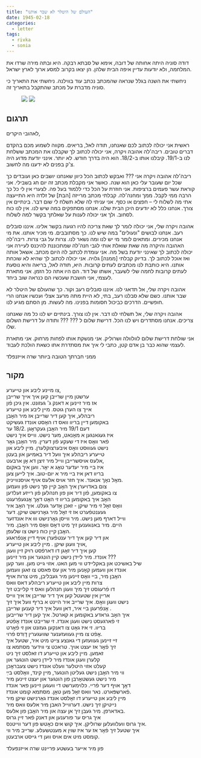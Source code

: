 ```yaml
---
title: "העולם של היטלר לא שבר אותנו"
date: 1945-02-18
categories:
  - letter
tags:
  - rivka
  - sonia
---
```


דודה סוניה היתה אחותה של דובה, אימא של סבתא רבקה.
היא ובתה מירה שרדו את המלחמה, ולא יודעות עדיין איפה הבית שלהן.
הן יצאו בקרוב למסע ארוך לארץ ישראל.

ניחשתי את השנה בגלל שנראה שהמכתב נכתב עוד בווילנה.
ניחשתי את התאריך כי סוניה מדברת על מכתב שהתקבל בתאריך זה.

<figure class="half">
    <a  href="/pupko-papers/assets/images/1945-02-18-ajzenfeld-sonia-1.jpg">
    <img src="/pupko-papers/assets/images/1945-02-18-ajzenfeld-sonia-1.jpg"></a>
    <a  href="/pupko-papers/assets/images/1945-02-18-ajzenfeld-sonia-2.jpg">
    <img src="/pupko-papers/assets/images/1945-02-18-ajzenfeld-sonia-2.jpg"></a>
</figure>

## תרגום

לאהובי היקרים,

ראשית אני יכולה לכתוב לכם שאנחנו, תודה לאל, בריאים.
מקווה לשמוע מכם בהקדם דברים טובים.
ריבה'לה אהובה ויקרה, אני יכולה לכתוב לך שקבלנו את המכתב ששלחת לנו ב-19/1.
קיבלנו אותו ב-18/2. הוא היה בדרך חודש. לא יותר. אינני יודעת מדוע היה צ'ק בפנים לא ידענו מה
לחשוב.

ריבה'לה אהובה ויקרה אני ??? ואבקש לכתוב הכל כיוון שאנחנו יושבים כאן ועובדים כך שכל יום
שעובר עלי כאן הוא שנה. כאשר אני מקבלת מכתב זה יום חג בשבילי.
אני קוראת עשר פעמים ברציפות. אני חוזרת על הכל כדי ללמוד בעל פה. לצערי אין לי כל כך
הרבה ממי לקבל. ממך ומחנה'לה. קבלתי מכתב מרייזה [הבת] של זלדה היא התייעצה אתי מה לשלוח לי
–  חפצים או כסף. אני עניתי לה שלא תשלח לי שום דבר. בינתיים אין צורך.
אנחנו כלל לא יודעים היכן הבית שלנו. אנחנו מסתפקים במה שיש לנו. אין לנו כוח לסחוב. ולך אני
יכולה לענות על שאלתך בקשר למה לשלוח.

אהובה ויקרה שלי, אני יכולה לומר לך שאת צריכה להיו רגועה בקשר אלינו. איננו סובלים רעב.
אנחנו לבושים "ונעולים" במה שיש לנו. כך מסתובבים. מי מכיר אותנו. את מי אנחנו מכירים. ומתאים
לומר מי יש לנו ומה נשאר לנו. צרות על גבי צרות.
ריבה'לה האהובה והיקרה מה שאת שואלת אותי לגבי חנה'לה שמתכוננת להיכנס לעיירה
אני יכולה לכתוב לך שאינני יודעת בשל מה. אני עומדת לכתוב לה היום מכתב. אשאל אותה
ואז אוכל לכתוב לך. בדיוק קבלתי [ממנה] גלויה. אני יכולה לכתוב לך שהיא לא שוכחת אותנו. היא
כותבת לנו מכתבים לעתים קרובות. היא, תודה לאל, בריאה והיא נוסעת לעתים קרובות לחמה שלי
לשעבר, אשתו של דוד. הם היו אתה כל הזמן. אני מתארת לעצמי, אני חושבת שעכשיו הם
כנראה שוב ביחד.

אהובה ויקרה שלי, אל תדאגי לנו. איננו סובלים רעב וקור. כך שהעולם של היטלר לא שבר אותנו.
כשם שלא סבלנו רעב, בתי, לא היית מתה מרעב אצלי ועכשיו אנחנו הרי חופשיים. הדרכים כביכול
חסומות בפנינו. מה לעשות. מן הסתם מגיע לנו.

אהובה ויקרה שלי, אל תשלחי לנו דבר. אין לנו צורך. בינתיים יש לנו כל מה שאנחנו צריכים.
אנחנו מסתדרים ויש לנו הכל.
דרישת שלום ל ???   ???  ותודה על דרישת השלום שלו.

אני שולחת דרישת שלום לוולוולה ושרוליק. אני מנשקת אותו לפחות מרחוק.
אני מתארת לעצמי שהוא כבר בן אדם קטן, כתבי לי איך את מסתדרת אתו
כשאת הולכת לעבוד.

ממני חברתך הטובה ביותר שרה אייזנפלד

## מקור

צו מיינע ליבע און טייערע,  
ערשטן מיין שרייבן קען איך אייך שרייבן  
אז מיר זיינען א דאנק ג' געזונט. אין גיכן פֿון  
אייך צו הערן גוּטס. מיין ליבע און טייערע  
ריבהלע, איך קען דיר שרייבן אז מיר האׇבן  
באקומען דיין בריוו וואס דו האׇסט אונדז געשיקט  
דעם 19/1 מיר האׇבן געקראׇגן .18/2 ער  
איז געגאנגען א מאׇנאט, מער נישט.  ווייס איך נישט  
פֿאר וואׇס איז די שעקע פֿון דערין. מיר האׇבן גאׇר  
נישט געוווּסט וואׇס איבערצוקלערן.  מיין ליבע און  
טייערע ריבהלע איך וועל דיר באמיען און בעטן  
אלעס אויסשרייבן ווייל מיר זיצן דא אׇן ארבעט,  
איז ביי מיר יעדער טאׇג א יאׇר. ווען איך באקום  
בריוו דאן איז ביי מיר א יום-טוב.  איך לייען צען  
מאׇל נאׇך אנאנד. איך חזר אויס אלעס אויף אויסנווייניק.  
צום באדויערן איך האׇב קיין סך נישט פֿון וועמען  
צו באקומען, פֿון דיר און פון חנהלען פֿון רייזע זעלדען  
האׇב איך באקומען בריוו זי האׇט דאׇך אׇנגעפֿרעגט  
וואׇס זאׇל זי מיר שיקן - זאכן אׇדער געלט. איך האׇב איר  
געענטפֿערט אז זי זאׇל מיר גאׇרנישט שיקן. דער  
ווייל דארף מען נישט. מיר ווייסן גאׇרנישט וווּ איז אונדזער  
היים. מיר באנוגענען זיך מיט דאׇס וואׇס מיר האׇבן.  מיר  
האׇבן קיין כוח נישט צו שלעפּן.  
און דיר קען איך דיר ענטפֿערן אויף דיין אׇנפֿראגע  
אויך וועגן שיקן . מיין ליבע און טייערע,  
קען איך דיר זאׇגן דו דארפֿסט רוּיִק זיין וועגן  
אונדז. מיר ליידן נישט קיין הונגער און מיר זיינען ???  
שיל באשיכט און באקליידט ווי מען האט. אזוי גייט מען. ווער קען  
אונדז און וועמען קאׇנען מיר און עס פּאסט צו זאגן וועמען  
האׇבן מיר, ביי וואׇס זיינען מיר געבליבן, מיט צרות אויף  
צרות מיין ליבע און טייערע ריבהלע דאס וואס  
דו פֿרעגסט זיך מיך וועגן חנהלען וואס זי קלייבט זיך  
אריין אין שטעטל קען איך דיר שרייבן אז איך ווייס  
נישט וועגן וואׇס. איך שרייב איר היינט א בריף וועל איך זיך  
אׇנפֿרעגן ביי איר, דאן וועל איך דיר קענען שרייבן .  
איך האׇב גראדע באקומען א קארטל. איך קען דיר שרייבען  
זי פֿארגעסט נישט וועגן אונדז. זי שרייבט אונדז אׇפֿטע  
בריוו. זי איז גאׇט צו דאנקען געזונט און זי פֿאׇרט  
אׇפֿט צו מיין געוועזענער שוועגערין דׇוִדס פֿרוי.  
זיי זיינען געוועזען די גאנצע צייט מיט איר, שטעל איך  
זיך פֿאׇר אז יעצט אויך. טראכט צי ווידער מסתמא צו  
זאמען. מיין ליבע און טייערע דו זאלסט זיך ניט  
קלערן וועגן אונדז מיר ליידן נישט הונגער און  
קעלט אזוי היטלער וועלט אונדז נישט צעבראׇכן  
ווי מיר האׇבן נישט געליטן הונגער, מיין קינד, וואׇלסט בײַ  
מיר נישט געשטאׇרבן פון הונגער און יעצט זיינען מיר  
דאׇך אויף דער פֿריי. כּלוימערשט די וועגען זיינען פאר אונדז  
פֿארשפּארט. נאר וואס זאׇל מען טאׇן.  מסתמא קומט אונדז.  
מיין ליבע און טייערע דו זאׇלסט אונדז גאַרנישט שיקן  מיר  
נייטיקן זיך נישט. דערווייל האבן מיר אלעס וואס מיר  
באדארפן.  מיר געבן זיך אן עצה און מיר האׇבן פון אלעס.  
איך גריס ער פורענען און דאנק פֿאר זיין גרוס  
איך גרוס וועלוועלען שרוליקן. איך קוש אים כאׇטש פון דער ווייטנס.  
איך שטעל זיך פֿאׇר אז ער איז שוין א מענטשעלע. שרייב מיר ווי  
קומסט מיט אים אויס ווען די גייסט ארבעטן.  

פון מיר אייער בעשטע פריינט שרה אייזנפעלד
